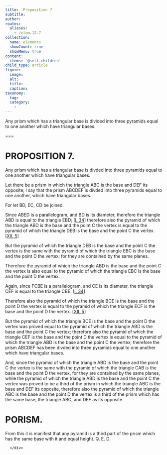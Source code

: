 ```yaml
---
title:  Proposition 7
subtitle: 
author:
routes:
  aliases:
    - /elem.12.7
collection:
  name: elements
  showCount: true
  showMenu: true
content:
  items: '@self.children'
child_type: article
figure:
  image:
  alt:
  title:
  caption:
taxonomy:
  tag:
  category:
    - 
---
```


<p>
       <hi rend="ital">Any prism which has a triangular base is divided into three pyramids equal to one another which have triangular bases.</hi>
      </p>

===

<h1>PROPOSITION 7.</h1>
<p>
       <span class="ital">Any prism which has a triangular base is divded into three pyramids equal to one another which have triangular bases.</span>
      </p>

<p>Let there be a prism in which the triangle <span class="ital">ABC</span> is the base and <span class="ital">DEF</span> its opposite; I say that the prism <span class="ital">ABCDEF</span> is divded into three pyramids equal to one another, which have triangular bases. 
      </p>

<p>For let <span class="ital">BD</span>, <span class="ital">EC</span>, <span class="ital">CD</span> be joined. </p>

<p>Since <span class="ital">ABED</span> is a parallelogram, and <span class="ital">BD</span> is its diameter, therefore the triangle <span class="ital">ABD</span> is equal to the triangle <span class="ital">EBD</span>; [<a href="/elem.1.34">I. 34</a>] therefore also the pyramid of which the triangle <span class="ital">ABD</span> is the base and the point <span class="ital">C</span> the vertex is equal to the pyramid of which the triangle <span class="ital">DEB</span> is the base and the point <span class="ital">C</span> the vertex. [<a href="/elem.12.5">XII. 5</a>] </p>

<p>But the pyramid of which the triangle <span class="ital">DEB</span> is the base and the point <span class="ital">C</span> the vertex is the same with the pyramid of which the triangle <span class="ital">EBC</span> is the base and the point <span class="ital">D</span> the vertex; for they are contained by the same planes. </p>

<p>Therefore the pyramid of which the triangle <span class="ital">ABD</span> is the base and the point <span class="ital">C</span> the vertex is also equal to the pyramid of which the triangle <span class="ital">EBC</span> is the base and the point <span class="ital">D</span> the vertex. </p>

<p>Again, since <span class="ital">FCBE</span> is a parallelogram, and <span class="ital">CE</span> is its diameter, the triangle <span class="ital">CEF</span> is equal to the triangle <span class="ital">CBE</span>. [<a href="/elem.1.34">I. 34</a>] </p>

<p>Therefore also the pyramid of which the triangle <span class="ital">BCE</span> is the base and the point <span class="ital">D</span> the vertex is equal to the pyramid of which the triangle <span class="ital">ECF</span> is the base and the point <span class="ital">D</span> the vertex. [<a href="/elem.12.5">XII. 5</a>] </p>

<p>But the pyramid of which the triangle <span class="ital">BCE</span> is the base and the point <span class="ital">D</span> the vertex was proved equal to the pyramid of which the triangle <span class="ital">ABD</span> is the base and the point <span class="ital">C</span> the vertex; <pb n="395"/>therefore also the pyramid of which the triangle <span class="ital">CEF</span> is the base and the point <span class="ital">D</span> the vertex is equal to the pyramid of which the triangle <span class="ital">ABD</span> is the base and the point <span class="ital">C</span> the vertex; therefore the prism <span class="ital">ABCDEF</span> has been divded into three pyramids equal to one another which have triangular bases. </p>

<p>And, since the pyramid of which the triangle <span class="ital">ABD</span> is the base and the point <span class="ital">C</span> the vertex is the same with the pyramid of which the triangle <span class="ital">CAB</span> is the base and the point <span class="ital">D</span> the vertex, for they are contained by the same planes, while the pyramid of which the triangle <span class="ital">ABD</span> is the base and the point <span class="ital">C</span> the vertex was proved to be a third of the prism in which the triangle <span class="ital">ABC</span> is the base and <span class="ital">DEF</span> its opposite, therefore also the pyramid of which the triangle <span class="ital">ABC</span> is the base and the point <span class="ital">D</span> the vertex is a third of the prism which has the same base, the triangle <span class="ital">ABC</span>, and <span class="ital">DEF</span> as its opposite. </p>
<div id="elem.12.7.p.1" class="porism">
       <h1>PORISM.</h1>
       
<p>From this it is manifest that any pyramid is a third part of the prism which has the same base with it and equal height. Q. E. D.</p>

      </div>
